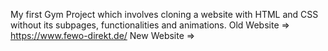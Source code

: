 My first Gym Project which involves cloning a website with HTML and CSS without its subpages, functionalities and animations.
Old Website => https://www.fewo-direkt.de/
New Website => 
